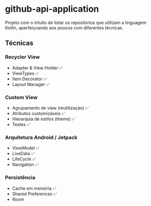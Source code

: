 # github-api-application

Projeto com o intuito de listar os repositórios que utilizam a linguagem Kotlin, aperfeiçoando aos poucos com diferentes técnicas.

## Técnicas

### Recycler View
  - Adapter & View Holder :white_check_mark:
  - ViewTypes :white_check_mark:
  - Item Decorator :white_check_mark:
  - Layout Manager :white_check_mark:

### Custom View
  - Agrupamento de view (reutilização) :white_check_mark:
  - Atributos customizáveis :white_check_mark:
  - Hierarquia de estilos (theme) :white_check_mark:
  - Testes :white_check_mark:

### Arquitetura Android / Jetpack
  - ViewModel :white_check_mark:
  - LiveData :white_check_mark:
  - LifeCycle :white_check_mark:
  - Navigation :white_check_mark:

### Persistência
  - Cache em memória :white_check_mark:
  - Shared Preferences :white_check_mark:
  - Room
  
